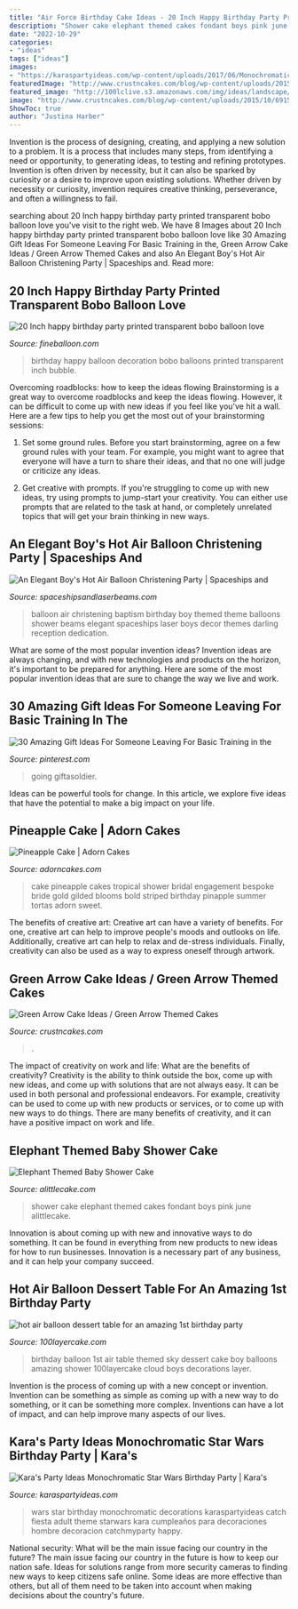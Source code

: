 ```yaml
---
title: "Air Force Birthday Cake Ideas - 20 Inch Happy Birthday Party Printed Transparent Bobo Balloon Love"
description: "Shower cake elephant themed cakes fondant boys pink june alittlecake"
date: "2022-10-29"
categories:
- "ideas"
tags: ["ideas"]
images:
- "https://karaspartyideas.com/wp-content/uploads/2017/06/Monochromatic-Star-Wars-Birthday-Party-via-Karas-Party-Ideas-KarasPartyIdeas.com21.jpg"
featuredImage: "http://www.crustncakes.com/blog/wp-content/uploads/2015/10/691524d71c2330fea9446468838d8e9d.jpg"
featured_image: "http://100lclive.s3.amazonaws.com/img/ideas/landscape/210298.jpg"
image: "http://www.crustncakes.com/blog/wp-content/uploads/2015/10/691524d71c2330fea9446468838d8e9d.jpg"
ShowToc: true
author: "Justina Harber"
---
```



Invention is the process of designing, creating, and applying a new solution to a problem. It is a process that includes many steps, from identifying a need or opportunity, to generating ideas, to testing and refining prototypes. Invention is often driven by necessity, but it can also be sparked by curiosity or a desire to improve upon existing solutions. Whether driven by necessity or curiosity, invention requires creative thinking, perseverance, and often a willingness to fail.

	

		
searching about 20 Inch happy birthday party printed transparent bobo balloon love you've visit to the right web. We have 8 Images about 20 Inch happy birthday party printed transparent bobo balloon love like 30 Amazing Gift Ideas For Someone Leaving For Basic Training in the, Green Arrow Cake Ideas / Green Arrow Themed Cakes and also An Elegant Boy&#039;s Hot Air Balloon Christening Party | Spaceships and. Read more:
		
    
## 20 Inch Happy Birthday Party Printed Transparent Bobo Balloon Love

<img loading=lazy src="https://fineballoon.com/images/products/202012071004_05.jpg" onerror="this.onerror=null;this.src='https://tse4.mm.bing.net/th?id=OIP.V0MkWxI814e4jlGtxUUoNgHaHa&amp;pid=15.1';" alt="20 Inch happy birthday party printed transparent bobo balloon love">

_Source: fineballoon.com_

>birthday happy balloon decoration bobo balloons printed transparent inch bubble. 

	

Overcoming roadblocks: how to keep the ideas flowing
Brainstorming is a great way to overcome roadblocks and keep the ideas flowing. However, it can be difficult to come up with new ideas if you feel like you've hit a wall. Here are a few tips to help you get the most out of your brainstorming sessions:
1. Set some ground rules. Before you start brainstorming, agree on a few ground rules with your team. For example, you might want to agree that everyone will have a turn to share their ideas, and that no one will judge or criticize any ideas.

2. Get creative with prompts. If you're struggling to come up with new ideas, try using prompts to jump-start your creativity. You can either use prompts that are related to the task at hand, or completely unrelated topics that will get your brain thinking in new ways.


    
## An Elegant Boy&#039;s Hot Air Balloon Christening Party | Spaceships And

<img loading=lazy src="https://spaceshipsandlaserbeams.com/wp-content/uploads/2015/09/hot-air-balloon-baptism-birthday-party-ideas.jpg" onerror="this.onerror=null;this.src='https://tse2.mm.bing.net/th?id=OIP.NySdEvvy0tkptB6nB7vZpQHaLH&amp;pid=15.1';" alt="An Elegant Boy&#039;s Hot Air Balloon Christening Party | Spaceships and">

_Source: spaceshipsandlaserbeams.com_

>balloon air christening baptism birthday boy themed theme balloons shower beams elegant spaceships laser boys decor themes darling reception dedication. 

	

What are some of the most popular invention ideas?
Invention ideas are always changing, and with new technologies and products on the horizon, it's important to be prepared for anything. Here are some of the most popular invention ideas that are sure to change the way we live and work.

    
## 30 Amazing Gift Ideas For Someone Leaving For Basic Training In The

<img loading=lazy src="https://i.pinimg.com/736x/28/db/6f/28db6f8439ab541ab6183e0c90adcbd1.jpg" onerror="this.onerror=null;this.src='https://tse2.mm.bing.net/th?id=OIP.Za1W6nB9sLTeHq-9fVbQVQHaLH&amp;pid=15.1';" alt="30 Amazing Gift Ideas For Someone Leaving For Basic Training in the">

_Source: pinterest.com_

>going giftasoldier. 

	

Ideas can be powerful tools for change. In this article, we explore five ideas that have the potential to make a big impact on your life.

    
## Pineapple Cake | Adorn Cakes

<img loading=lazy src="http://adorncakes.com/wp-content/uploads/2016/06/Pineapple-Cake-and-with-Fresh-Floral-by-Adorn-Cakes.jpg" onerror="this.onerror=null;this.src='https://tse4.mm.bing.net/th?id=OIP.nLOjz-V10n0js8xfOYisiAHaLH&amp;pid=15.1';" alt="Pineapple Cake | Adorn Cakes">

_Source: adorncakes.com_

>cake pineapple cakes tropical shower bridal engagement bespoke bride gold gilded blooms bold striped birthday pinapple summer tortas adorn sweet. 

	

The benefits of creative art:
Creative art can have a variety of benefits. For one, creative art can help to improve people's moods and outlooks on life. Additionally, creative art can help to relax and de-stress individuals. Finally, creativity can also be used as a way to express oneself through artwork.

    
## Green Arrow Cake Ideas / Green Arrow Themed Cakes

<img loading=lazy src="http://www.crustncakes.com/blog/wp-content/uploads/2015/10/691524d71c2330fea9446468838d8e9d.jpg" onerror="this.onerror=null;this.src='https://tse1.mm.bing.net/th?id=OIP.j2uWJHRfl_MRC2nZWQSS8AHaJ3&amp;pid=15.1';" alt="Green Arrow Cake Ideas / Green Arrow Themed Cakes">

_Source: crustncakes.com_

>. 

	

The impact of creativity on work and life: What are the benefits of creativity?
Creativity is the ability to think outside the box, come up with new ideas, and come up with solutions that are not always easy. It can be used in both personal and professional endeavors. For example, creativity can be used to come up with new products or services, or to come up with new ways to do things. There are many benefits of creativity, and it can have a positive impact on work and life.

    
## Elephant Themed Baby Shower Cake

<img loading=lazy src="https://alittlecake.com/wp-content/uploads/2019/06/Elephant-Themed-Baby-Shower-Cake-652x1024.jpg" onerror="this.onerror=null;this.src='https://tse4.mm.bing.net/th?id=OIP.ptBI51exElVHlQl6eZUVRwHaLo&amp;pid=15.1';" alt="Elephant Themed Baby Shower Cake">

_Source: alittlecake.com_

>shower cake elephant themed cakes fondant boys pink june alittlecake. 

	

Innovation is about coming up with new and innovative ways to do something. It can be found in everything from new products to new ideas for how to run businesses. Innovation is a necessary part of any business, and it can help your company succeed.

    
## Hot Air Balloon Dessert Table For An Amazing 1st Birthday Party

<img loading=lazy src="http://100lclive.s3.amazonaws.com/img/ideas/landscape/210298.jpg" onerror="this.onerror=null;this.src='https://tse3.mm.bing.net/th?id=OIP.IaTPCoYtODhBef9H9o1ZcgHaLH&amp;pid=15.1';" alt="hot air balloon dessert table for an amazing 1st birthday party">

_Source: 100layercake.com_

>birthday balloon 1st air table themed sky dessert cake boy balloons amazing shower 100layercake cloud boys decorations layer. 

	

Invention is the process of coming up with a new concept or invention. Invention can be something as simple as coming up with a new way to do something, or it can be something more complex. Inventions can have a lot of impact, and can help improve many aspects of our lives.

    
## Kara&#039;s Party Ideas Monochromatic Star Wars Birthday Party | Kara&#039;s

<img loading=lazy src="https://karaspartyideas.com/wp-content/uploads/2017/06/Monochromatic-Star-Wars-Birthday-Party-via-Karas-Party-Ideas-KarasPartyIdeas.com21.jpg" onerror="this.onerror=null;this.src='https://tse1.mm.bing.net/th?id=OIP.UcxwZYPRcm5TX3HiB8zdcAHaKf&amp;pid=15.1';" alt="Kara&#039;s Party Ideas Monochromatic Star Wars Birthday Party | Kara&#039;s">

_Source: karaspartyideas.com_

>wars star birthday monochromatic decorations karaspartyideas catch fiesta adult theme starwars kara cumpleaños para decoraciones hombre decoracion catchmyparty happy. 

	

National security: What will be the main issue facing our country in the future?
The main issue facing our country in the future is how to keep our nation safe. Ideas for solutions range from more security cameras to finding new ways to keep citizens safe online. Some ideas are more effective than others, but all of them need to be taken into account when making decisions about the country's future.

